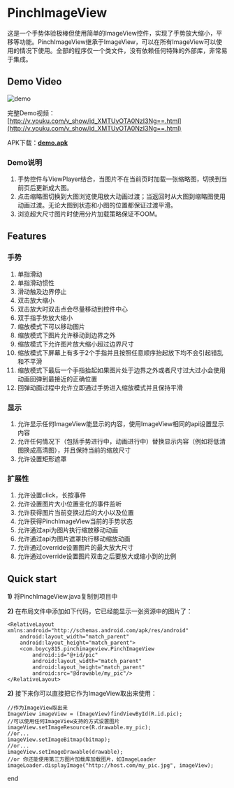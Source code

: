 # PinchImageView

这是一个手势体验极棒但使用简单的ImageView控件，实现了手势放大缩小，平移等功能。PinchImageView继承于ImageView，可以在所有ImageView可以使用的情况下使用。全部的程序仅一个类文件，没有依赖任何特殊的外部库，非常易于集成。

## Demo Video

![demo](demo/demo.gif)

完整Demo视频：[http://v.youku.com/v_show/id_XMTUyOTA0NzI3Ng==.html](http://v.youku.com/v_show/id_XMTUyOTA0NzI3Ng==.html)

APK下载：**[demo.apk](demo/demo.apk)**

### Demo说明

1. 手势控件与ViewPlayer结合，当图片不在当前页时加载一张缩略图，切换到当前页后更新成大图。
2. 点击缩略图切换到大图浏览使用放大动画过渡；当返回时从大图到缩略图使用动画过渡。无论大图到状态和小图的位置都保证过渡平滑。
3. 浏览超大尺寸图片时使用分片加载策略保证不OOM。

## Features

### 手势

1. 单指滑动
2. 单指滑动惯性
3. 滑动触及边界停止
4. 双击放大缩小
5. 双击放大时双击点会尽量移动到控件中心
6. 双手指手势放大缩小
7. 缩放模式下可以移动图片
8. 缩放模式下图片允许移动到边界之外
9. 缩放模式下允许图片放大缩小超过边界尺寸
10. 缩放模式下屏幕上有多于2个手指并且按照任意顺序抬起放下均不会引起错乱和不平滑
11. 缩放模式下最后一个手指抬起如果图片处于边界之外或者尺寸过大过小会使用动画回弹到最接近的正确位置
12. 回弹动画过程中允许立即通过手势进入缩放模式并且保持平滑

### 显示

1. 允许显示任何ImageView能显示的内容，使用ImageView相同的api设置显示内容
2. 允许任何情况下（包括手势进行中，动画进行中）替换显示内容（例如将低清图换成高清图），并且保持当前的缩放尺寸
3. 允许设置矩形遮罩

### 扩展性

1. 允许设置click，长按事件
2. 允许设置图片大小位置变化的事件监听
3. 允许获得图片当前变换过后的大小以及位置
4. 允许获得PinchImageView当前的手势状态
5. 允许通过api为图片执行缩放移动动画
6. 允许通过api为图片遮罩执行移动缩放动画
7. 允许通过override设置图片的最大放大尺寸
8. 允许通过override设置图片双击之后要放大或缩小到的比例

## Quick start

**1)** 将PinchImageView.java复制到项目中

**2)** 在布局文件中添加如下代码，它已经能显示一张资源中的图片了：

    <RelativeLayout xmlns:android="http://schemas.android.com/apk/res/android"
        android:layout_width="match_parent"
        android:layout_height="match_parent">
        <com.boycy815.pinchimageview.PinchImageView
            android:id="@+id/pic"
            android:layout_width="match_parent"
            android:layout_height="match_parent"
            android:src="@drawable/my_pic"/>
    </RelativeLayout>

**2)** 接下来你可以直接把它作为ImageView取出来使用：

    //作为ImageView取出来
    ImageView imageView = (ImageView)findViewById(R.id.pic);
    //可以使用任何ImageView支持的方式设置图片
    imageView.setImageResource(R.drawable.my_pic);
    //or...
    imageView.setImageBitmap(bitmap);
    //or...
    imageView.setImageDrawable(drawable);
    //or 你还能使用第三方图片加载库加载图片，如ImageLoader
    imageLoader.displayImage("http://host.com/my_pic.jpg", imageView);

end
